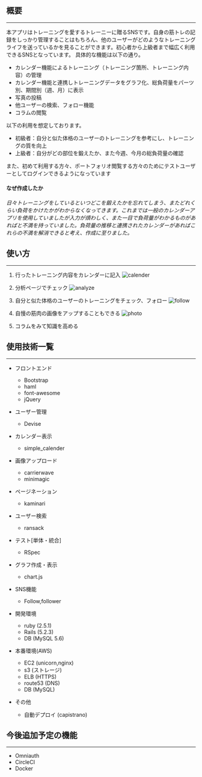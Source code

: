 ## 概要
***

 本アプリはトレーニングを愛するトレーニーに贈るSNSです。自身の筋トレの記録をしっかり管理することはもちろん、他のユーザーがどのようなトレーニングライフを送っているかを見ることができます。初心者から上級者まで幅広く利用できるSNSとなっています。
 具体的な機能は以下の通り。

 - カレンダー機能によるトレーニング（トレーニング箇所、トレーニング内容）の管理
 - カレンダー機能と連携しトレーニングデータをグラフ化、総負荷量をパーツ別、期間別（週、月）に表示
 - 写真の投稿
 - 他ユーザーの検索、フォロー機能
 - コラムの閲覧

以下の利用を想定しております。
 - 初級者：自分と似た体格のユーザーのトレーニングを参考にし、トレーニングの質を向上
 - 上級者：自分がどの部位を鍛えたか、また今週、今月の総負荷量の確認

また、初めて利用する方々、ポートフォリオ閲覧する方々のためにテストユーザーとしてログインできるようになっています

#### なぜ作成したか
 _日々トレーニングをしているといつどこを鍛えたかを忘れてしまう、またどれくらい負荷をかけたかがわからなくなってきます。これまでは一般のカレンダーアプリを使用していましたが入力が煩わしく、また一目で負荷量がわかるものがあればと不満を持っていました。負荷量の推移と連携されたカレンダーがあればこれらの不満を解消できると考え、作成に至りました。_

## 使い方
***

1. 行ったトレーニング内容をカレンダーに記入
![calender](https://raw.github.com/wiki/smoto-shei/rep/images/calender_demo.gif)

2. 分析ページでチェック
![analyze](https://raw.github.com/wiki/smoto-shei/rep/images/analyze_demo.gif)

3. 自分と似た体格のユーザーのトレーニングをチェック、フォロー
![follow](https://raw.github.com/wiki/smoto-shei/rep/images/follow_demo.gif)

4. 自慢の筋肉の画像をアップすることもできる
![photo](https://raw.github.com/wiki/smoto-shei/rep/images/photo_demo.gif)

5. コラムをみて知識を高める

## 使用技術一覧
***
* フロントエンド
  - Bootstrap
  - haml
  - font-awesome
  - jQuery

* ユーザー管理
  - Devise

* カレンダー表示
  - simple_calender

* 画像アップロード
  - carrierwave
  - minimagic

* ページネーション
  - kaminari

* ユーザー検索
  - ransack

* テスト[単体・統合]
  - RSpec

* グラフ作成・表示
  - chart.js

* SNS機能
  -  Follow,follower

* 開発環境
  - ruby   (2.5.1)
  - Rails  (5.2.3)
  - DB     (MySQL 5.6)

* 本番環境(AWS)
  - EC2     (unicorn,nginx)
  - s3      (ストレージ)
  - ELB     (HTTPS)
  - route53 (DNS)
  - DB      (MySQL)

* その他
  - 自動デプロイ (capistrano)

## 今後追加予定の機能
***
  - Omniauth
  - CircleCI
  - Docker